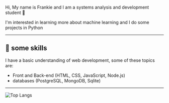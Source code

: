 Hi, My name is Frankie and I am a systems analysis and development student 🌱

I'm interested in learning more about machine learning and I do some projects in Python

***

## 🌿 some skills

I have a basic understanding of web development, some of these topics are:

- Front and Back-end (HTML, CSS, JavaScript, Node.js)
- databases (PostgreSQL, MongoDB, Sqlite)

***



![Top Langs](https://github-readme-stats.vercel.app/api/top-langs/?username=FrankieMaciel&layout=compact)
